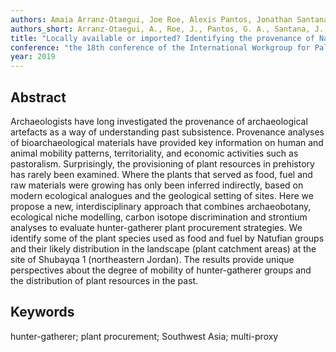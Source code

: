 ```yaml
---
authors: Amaia Arranz-Otaegui, Joe Roe, Alexis Pantos, Jonathan Santana-Cabrera, José Luis Araus, Petrus Le Roux, and Tobias Richter
authors_short: Arranz-Otaegui, A., Roe, J., Pantos, G. A., Santana, J., Araus-Cabrera, J. L., Le Roux, P., & Richter, T. 
title: "Locally available or imported? Identifying the provenance of Natufian plant food and fuel resources at Shubayqa 1 (northeastern Jordan)"
conference: "the 18th conference of the International Workgroup for Palaeoethnobotany (IWGP), Lecce, 3–8 June"
year: 2019
---
```


## Abstract

Archaeologists  have  long  investigated  the  provenance  of  archaeological  artefacts  as  a  way  of understanding past subsistence. Provenance analyses of bioarchaeological materials have provided key information on human and animal mobility patterns, territoriality, and economic activities such as pastoralism. Surprisingly, the provisioning of plant resources in prehistory has rarely been examined. Where  the  plants  that  served  as  food,  fuel  and  raw  materials  were  growing  has  only been inferred indirectly, based on modern ecological analogues and the geological setting of sites. Here  we  propose  a  new,  interdisciplinary  approach  that  combines  archaeobotany,  ecological niche modelling, carbon isotope discrimination and strontium analyses to evaluate hunter-gatherer plant procurement strategies. We identify some of the plant species used as food and fuel by Natufian groups and their likely distribution in the landscape (plant catchment areas) at the site of Shubayqa 1 (northeastern Jordan). The results provide unique perspectives about the degree of mobility of hunter-gatherer groups and the distribution of plant resources in the past.

## Keywords

hunter-gatherer; plant procurement; Southwest Asia; multi-proxy
